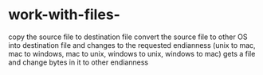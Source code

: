 # work-with-files-
copy the source file to destination file convert the source file to other OS into destination file and changes to the requested endianness (unix to mac, mac to windows, mac to unix, windows to unix, windows to mac) gets a file and change bytes in it to other endianness
